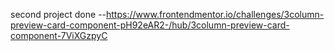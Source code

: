 second project done --https://www.frontendmentor.io/challenges/3column-preview-card-component-pH92eAR2-/hub/3column-preview-card-component-7ViXGzpyC
